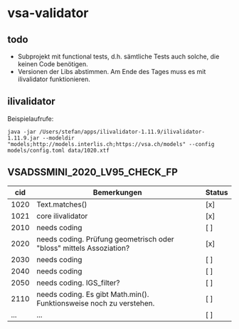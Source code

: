 # vsa-validator

## todo
- Subprojekt mit functional tests, d.h. sämtliche Tests auch solche, die keinen Code benötigen.
- Versionen der Libs abstimmen. Am Ende des Tages muss es mit ilivalidator funktionieren.


## ilivalidator

Beispielaufrufe:

```
java -jar /Users/stefan/apps/ilivalidator-1.11.9/ilivalidator-1.11.9.jar --modeldir "models;http://models.interlis.ch;https://vsa.ch/models" --config models/config.toml data/1020.xtf
```



## VSADSSMINI_2020_LV95_CHECK_FP

| cid | Bemerkungen | Status |
| ----|-------------|--------|
| 1020 | Text.matches() | [x] |
| 1021 | core ilivalidator | [x] |
| 2010 | needs coding | [ ] |
| 2020 | needs coding. Prüfung geometrisch oder "bloss" mittels Assoziation? | [x] |
| 2030 | needs coding | [ ] |
| 2040 | needs coding | [ ] |
| 2050 | needs coding. IGS_filter? | [ ] |
| 2110 | needs coding. Es gibt Math.min(). Funktionsweise noch zu verstehen. | [ ] |
| ... | ... | [ ] |


